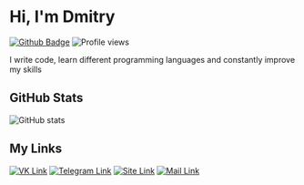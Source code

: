 # Hi, I'm Dmitry

 [![Github Badge](https://img.shields.io/badge/-scerka-grey?style=flat&logo=github&logoColor=white&link=https://github.com/scerka)](https://www.github.com/scerka) ![Profile views](https://komarev.com/ghpvc/?username=scerka)

I write code, learn different programming languages and constantly improve my skills

## GitHub Stats
![GitHub stats](https://github-readme-stats.vercel.app/api?username=scerka&show_icons=true&include_all_commits=true)

## My Links

[![VK Link](https://img.shields.io/badge/-scerka-4a76a8?style=for-the-badge&logo=vk&logoColor=white&link=https://vk.com/scerka)](https://vk.com/scerka)
[![Telegram Link](https://img.shields.io/badge/-scerka-26A5E4?style=for-the-badge&logo=telegram&logoColor=white&link=https://t.me/scerka)](https://t.me/scerka)
[![Site Link](https://img.shields.io/badge/-scerka.com-4bc51d?style=for-the-badge&logo=curl&logoColor=white&link=https://scerka.com)](https://scerka.ru)
[![Mail Link](https://img.shields.io/badge/-pm@scerka.ru-ea4335?style=for-the-badge&logo=gmail&logoColor=white&link=mailto:pm@scerka.ru)](mailto:pm@scerka.ru)
